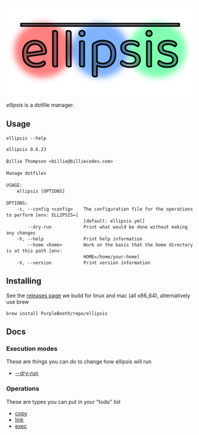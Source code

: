 <p align="center">
    <img alt="ellipsis" src="./logo/logo.png">
</p>

*ellipsis* is a dotfile manager.

## Usage

``` shell,script(name="help",expected_exit_code=0)
ellipsis --help
```

``` text,verify(script_name="help",stream=stdout)
ellipsis 0.6.23

Billie Thompson <billie@billiecodes.com>

Manage dotfiles

USAGE:
    ellipsis [OPTIONS]

OPTIONS:
    -c, --config <config>    The configuration file for the operations to perform [env: ELLIPSIS=]
                             [default: ellipsis.yml]
        --dry-run            Print what would be done without making any changes
    -h, --help               Print help information
        --home <home>        Work on the basis that the home directory is at this path [env:
                             HOME=/home/your-home]
    -V, --version            Print version information
```

## Installing

See the [releases
page](https://github.com/PurpleBooth/ellipsis/releases/latest) we build
for linux and mac (all x86_64), alternatively use brew

``` shell,skip()
brew install PurpleBooth/repo/ellipsis
```

## Docs

### Execution modes

These are things you can do to change how ellipsis will run

-   [--dry-run](./docs/dry-run.md)

### Operations

These are types you can put in your "todo" list

-   [copy](./docs/copy.md)
-   [link](./docs/link.md)
-   [exec](./docs/exec.md)
